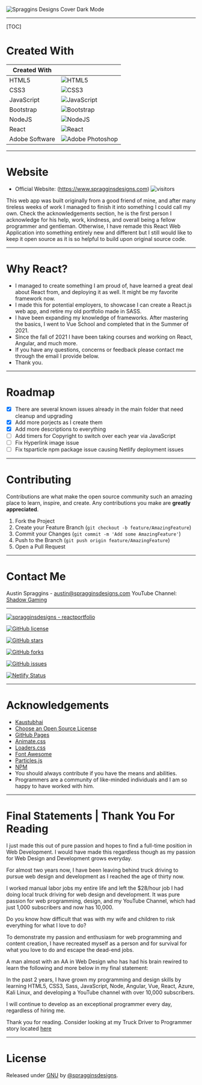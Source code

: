 <!-- PROJECT LOGO -->

![Spraggins Designs Cover Dark Mode](https://github.com/spragginsdesigns/reactportfolio/blob/d47cfba4d7e7e6ac17ddc1cbd3bb7ab0d3be18f5/other/Spraggins%20Designs%20Cover%20Dark%20Mode.jpg)

***

[TOC]

<!-- Badges -->

# Created With

| Created With   |                                                              |
| -------------- | ------------------------------------------------------------ |
| HTML5          | ![HTML5](https://img.shields.io/badge/html5-%23E34F26.svg?style=for-the-badge&logo=html5&logoColor=white) |
| CSS3           | ![CSS3](https://img.shields.io/badge/css3-%231572B6.svg?style=for-the-badge&logo=css3&logoColor=white) |
| JavaScript     | ![JavaScript](https://img.shields.io/badge/javascript-%23323330.svg?style=for-the-badge&logo=javascript&logoColor=%23F7DF1E) |
| Bootstrap      | ![Bootstrap](https://img.shields.io/badge/bootstrap-%23563D7C.svg?style=for-the-badge&logo=bootstrap&logoColor=white) |
| NodeJS         | ![NodeJS](https://img.shields.io/badge/node.js-6DA55F?style=for-the-badge&logo=node.js&logoColor=white) |
| React          | ![React](https://img.shields.io/badge/react-%2320232a.svg?style=for-the-badge&logo=react&logoColor=%2361DAFB) |
| Adobe Software | ![Adobe Photoshop](https://img.shields.io/badge/adobe%20photoshop-%2331A8FF.svg?style=for-the-badge&logo=adobe%20photoshop&logoColor=white) |

***

# Website

* Official Website: (https://www.spragginsdesigns.com)
  ![visitors](https://visitor-badge.glitch.me/badge?page_id=page.id&left_color=green&right_color=red)

<!-- Overview Of Project -->

This web app was built originally from a good friend of mine, and after many tireless weeks of work I managed to finish it into something I could call my own.
Check the acknowledgements section, he is the first person I acknowledge for his help, work, kindness, and overall being a fellow programmer and gentleman. Otherwise, I have remade this React Web Application into something entirely new and different but I still would like to keep it open source as it is so helpful to build upon original source code.

***

# Why React?

* I managed to create something I am proud of, have learned a great deal about React from, and deploying it as well. It might be my favorite framework now.
* I made this for potential employers, to showcase I can create a React.js web app, and retire my old portfolio made in SASS.
* I have been expanding my knowledge of frameworks. After mastering the basics, I went to Vue School and completed that in the Summer of 2021.
* Since the fall of 2021 I have been taking courses and working on React, Angular, and much more.
* If you have any questions, concerns or feedback please contact me through the email I provide below.
* Thank you.

***

<!-- ROADMAP -->

# Roadmap

- [x] There are several known issues already in the main folder that need cleanup and upgrading
- [x] Add more porjects as I create them
- [x] Add more descriptions to everything
- [ ] Add timers for Copyright to switch over each year via JavaScript
- [ ] Fix Hyperlink image issue
- [ ] Fix tsparticle npm package issue causing Netlify deployment issues

<!-- CONTRIBUTING -->

***

# Contributing

Contributions are what make the open source community such an amazing place to learn, inspire, and create.
Any contributions you make are **greatly appreciated**.

1. Fork the Project
2. Create your Feature Branch (`git checkout -b feature/AmazingFeature`)
3. Commit your Changes (`git commit -m 'Add some AmazingFeature'`)
4. Push to the Branch (`git push origin feature/AmazingFeature`)
5. Open a Pull Request

***

<!-- CONTACT -->

# Contact Me

Austin Spraggins - <austin@spragginsdesigns.com>
YouTube Channel: [Shadow Gaming](https://www.youtube.com/c/shadowgaming99)

***

[![spragginsdesigns - reactportfolio](https://img.shields.io/static/v1?label=spragginsdesigns&message=reactportfolio&color=blue&logo=github)](https://github.com/spragginsdesigns/reactportfolio "Go to GitHub repo")

[![GitHub license](https://img.shields.io/github/license/spragginsdesigns/reactportfolio?style=for-the-badge)](https://github.com/spragginsdesigns/reactportfolio/blob/Spraggins-Designs/LICENSE)

[![GitHub stars](https://img.shields.io/github/stars/spragginsdesigns/reactportfolio?style=for-the-badge)](https://github.com/spragginsdesigns/reactportfolio/stargazers)

[![GitHub forks](https://img.shields.io/github/forks/spragginsdesigns/reactportfolio?style=for-the-badge)](https://github.com/spragginsdesigns/reactportfolio/network)

[![GitHub issues](https://img.shields.io/github/issues/spragginsdesigns/reactportfolio?style=for-the-badge)](https://github.com/spragginsdesigns/reactportfolio/issues)

<!-- Netlify -->
[![Netlify Status](https://api.netlify.com/api/v1/badges/e084c775-042a-435b-9969-3d8dcdfe3282/deploy-status)](https://app.netlify.com/sites/spragginsdesigns/deploys)

***

<!-- ACKNOWLEDGEMENTS -->

# Acknowledgements

* [Kaustubhai](https://github.com/kaustubhai)
* [Choose an Open Source License](https://choosealicense.com)
* [GitHub Pages](https://pages.github.com)
* [Animate.css](https://daneden.github.io/animate.css)
* [Loaders.css](https://connoratherton.com/loaders)
* [Font Awesome](https://fontawesome.com)
* [Particles.js](https://vincentgarreau.com/particles.js/)
* [NPM](https://www.npmjs.com/)
* You should always contribute if you have the means and abilities.
* Programmers are a community of like-minded individuals and I am so happy to have worked with him.

***

# Final Statements | Thank You For Reading

I just made this out of pure passion and hopes to find a full-time position in Web Development. I would have made this regardless though as my passion for Web Design and Development grows everyday.

For almost two years now, I have been leaving behind truck driving to pursue web design and development as I reached the age of thirty now.

I worked manual labor jobs my entire life and left the $28/hour job I had doing local truck driving for web design and development. It was pure passion for web programming, design, and my YouTube Channel, which had just 1,000 subscribers and now has 10,000.

Do you know how difficult that was with my wife and children to risk everything for what I love to do?

To demonstrate my passion and enthusiasm for web programming and content creation, I have recreated myself as a person and for survival for what you love to do and escape the dead-end jobs.

A man almost with an AA in Web Design who has had his brain rewired to learn the following and more below in my final statement:

In the past 2 years, I have grown my programming and design skills by learning HTML5, CSS3, Sass, JavaScript, Node, Angular, Vue, React, Azure, Kali Linux, and developing a YouTube channel with over 10,000 subscribers.

I will continue to develop as an exceptional programmer every day, regardless of hiring me.

Thank you for reading. Consider looking at my Truck Driver to Programmer story located [here](https://docs.google.com/document/d/1ZriXNTPb4mPwGRMlWG1hCJHxSKQbqaLV4VlLmVupNkA/edit)

***

<!-- Documentation -->

# License

Released under [GNU](/LICENSE) by [@spragginsdesigns](https://github.com/spragginsdesigns).
